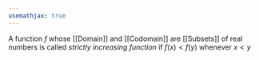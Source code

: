 ```yaml
---
usemathjax: true
---
```


A function $f$ whose [[Domain]] and [[Codomain]] are [[Subsets]] of real numbers is called *strictly increasing function* if $f(x) < f(y)$ whenever $x < y$